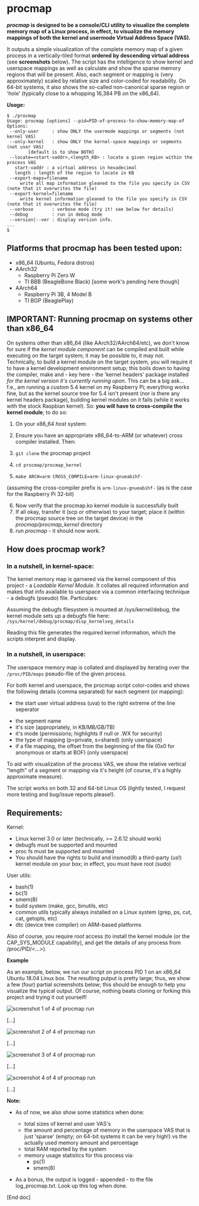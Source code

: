 # procmap
***procmap* is designed to be a console/CLI utility to visualize the complete memory map of a Linux process, in effect, to visualize the memory mappings of both the kernel and usermode Virtual Address Space (VAS).**

It outputs a simple visualization of the complete memory map of a given process in a vertically-tiled format **ordered by descending virtual address** (see **screenshots** below). The script has the intelligence to show kernel and userspace mappings as well as calculate and show the sparse memory regions that will be present. Also, each segment or mapping is (very approximately) scaled by relative size and color-coded for readability. On 64-bit systems, it also shows the so-called non-canonical sparse region or 'hole' (typically close to a whopping 16,384 PB on the x86_64).

***Usage:***

    $ ./procmap
    Usage: procmap [options] --pid=PID-of-process-to-show-memory-map-of
    Options:
     --only-user     : show ONLY the usermode mappings or segments (not kernel VAS)
     --only-kernel   : show ONLY the kernel-space mappings or segments (not user VAS)
            [default is to show BOTH]
     --locate=<start-vaddr>,<length_KB> : locate a given region within the process VAS
       start-vaddr : a virtual address in hexadecimal
       length : length of the region to locate in KB
     --export-maps=filename
         write all map information gleaned to the file you specify in CSV (note that it overwrites the file)
     --export-kernel=filename
         write kernel information gleaned to the file you specify in CSV (note that it overwrites the file)
     --verbose       : verbose mode (try it! see below for details)
     --debug         : run in debug mode
     --version|--ver : display version info.
    ...
    $

## Platforms that procmap has been tested upon:

- x86_64 (Ubuntu, Fedora distros)
- AArch32
    - Raspberry Pi Zero W
    - TI BBB (BeagleBone Black) [some work's pending here though]
- AArch64
    - Raspberry Pi 3B, 4 Model B
    - TI BGP (BeaglePlay)


## IMPORTANT: Running procmap on systems other than x86_64

On systems other than x86_64 (like AArch32/AArch64/etc), we don't know for sure if the *kernel module component* can be compiled and built while executing on
the target system; it may be possible to, it may not. Technically, to build a kernel module on the target system, you will require it to have a kernel development environment setup; this boils down to having the compiler, make and - key here - the 'kernel headers' package installed *for the kernel version it's currently running upon*. This can be a big ask... f.e., am running a *custom* 5.4 kernel on my Raspberry Pi; everything works fine, but as the kernel source tree for 5.4 isn't present (nor is there any kernel headers package), building kernel modules on it fails (while it works with the stock Raspbian kernel).
So: **you will have to cross-compile the kernel module**; to do so:

1. On your x86_64 *host* system:
2. Ensure you have an appropriate x86_64-to-ARM (or whatever) cross compiler installed. Then:

3. `git clone` the procmap project
4. `cd procmap/procmap_kernel`
5. `make ARCH=arm CROSS_COMPILE=arm-linux-gnueabihf-`

(assuming the cross-compiler prefix is `arm-linux-gnueabihf-` (as is the case for the Raspberry Pi 32-bit)

6. Now verify that the procmap.ko kernel module is successfully built
7. If all okay, transfer it (scp or otherwise) to your target; place it (within the procmap source tree on the target device) in the *procmap/procmap_kernel* directory
8. run *procmap* - it should now work.


## How does procmap work?

### In a nutshell, in kernel-space:

The kernel memory map is garnered via the kernel component of this project - a *Loadable Kernel Module*. It collates all required information and makes that info available to userspace via a common interfacing technique - a debugfs (pseudo) file. Particulars:

Assuming the debugfs filesystem is mounted at /sys/kernel/debug, the kernel module sets up a debugfs file here:
` /sys/kernel/debug/procmap/disp_kernelseg_details`

Reading this file generates the required kernel information, which the scripts interpret and display.

### In a nutshell, in userspace:

The userspace memory map is collated and displayed by iterating over the `/proc/PID/maps` pseudo-file of the given process.

For both kernel and userspace, the procmap script color-codes and shows the following details (comma separated) for each segment (or mapping):

  * the start user virtual address (uva) to the right extreme of the line seperator
 - the segment name
 - it's size (appropriately, in KB/MB/GB/TB)
 - it's mode (permissions; highlights if null or .WX for security)
 - the type of mapping (p=private, s=shared) (only userspace)
 - if a file mapping, the offset from the beginning of the file (0x0 for anonymous or starts at BOF) (only userspace)

To aid with visualization of the process VAS, we show the relative vertical "length" of a segment or mapping via it's height (of course, it's a highly approximate measure).

The script works on both 32 and 64-bit Linux OS (lightly tested, I request more testing and bug/issue reports please!).

## Requirements:

Kernel:

- Linux kernel 3.0 or later (technically, >= 2.6.12 should work)
- debugfs must be supported and mounted
- proc fs must be supported and mounted
- You should have the rights to build and insmod(8) a third-party (us!) kernel module on your box; in effect, you must have root (sudo)

User utils:

- bash(1)
- bc(1)
- smem(8)
- build system (make, gcc, binutils, etc)
- common utils typically always installed on a Linux system (grep, ps, cut, cat, getopts, etc)
- dtc (device tree compiler) on ARM-based platforms

Also of course, you require *root* access (to install the kernel module (or the CAP_SYS_MODULE capability), and get the details of any process from /proc/PID/<...>).

**Example**

As an example, below, we run our script on process PID 1 on an x86_64 Ubuntu 18.04 Linux box. The resulting putput is pretty large; thus, we show a few (four) partial screenshots below; this should be enough to help you visualize the typical output. Of course, nothing beats cloning or forking this project and trying it out yourself!

![screenshot 1 of 4 of procmap run](Screenshot1_x86_64.png)

[...]

![screenshot 2 of 4 of procmap run](Screenshot2_x86_64.png)

[...]

![screenshot 3 of 4 of procmap run](Screenshot3_x86_64.png)

[...]

![screenshot 4 of 4 of procmap run](Screenshot4_x86_64.png)

[...]


**Note:**

- As of now, we also show some statistics when done:
     - total sizes of kernel and user VAS's
     - the amount and percentage of memory in the userspace VAS that is just 'sparse' (empty; on 64-bit systems it can be very high!) vs the actually used memory amount and percentage
     - total RAM reported by the system
     - memory usage statistics for this process via:
        - ps(1)
        - smem(8)

- As a bonus, the output is logged - appended - to the file log_procmap.txt. Look up this log when done.

[End doc]
